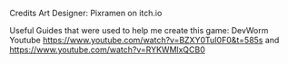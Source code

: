 Credits
Art Designer: Pixramen on itch.io

Useful Guides that were used to help me create this game:
DevWorm Youtube
https://www.youtube.com/watch?v=BZXY0TuI0F0&t=585s
and 
https://www.youtube.com/watch?v=RYKWMlxQCB0
